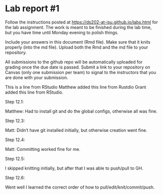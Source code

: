 
<!-- README.md is generated from README.Rmd. Please edit the README.Rmd file -->

# Lab report \#1

Follow the instructions posted at
<https://ds202-at-isu.github.io/labs.html> for the lab assignment. The
work is meant to be finished during the lab time, but you have time
until Monday evening to polish things.

Include your answers in this document (Rmd file). Make sure that it
knits properly (into the md file). Upload both the Rmd and the md file
to your repository.

All submissions to the github repo will be automatically uploaded for
grading once the due date is passed. Submit a link to your repository on
Canvas (only one submission per team) to signal to the instructors that
you are done with your submission.

This is a line from RStudio Matthew added this line from Rustdio Grant
added this line from RStudio.

Step 12.1:

Matthew: Had to install git and do the global configs, otherwise all was
fine.

Step 12.3:

Matt: Didn’t have git installed initially, but otherwise creation went
fine.

Step 12.4:

Matt: Committing worked fine for me.

Step 12.5:

I skipped knitting initially, but after that I was able to push/pull to
GH.

Step 12.6:

Went well I learned the correct order of how to
pull/edit/knit/commit/push.
